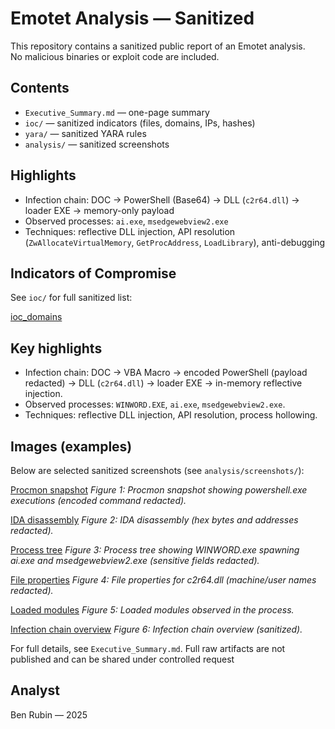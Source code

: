 # Emotet Analysis — Sanitized

This repository contains a sanitized public report of an Emotet analysis.  
No malicious binaries or exploit code are included.

## Contents
- `Executive_Summary.md` — one-page summary  
- `ioc/` — sanitized indicators (files, domains, IPs, hashes)  
- `yara/` — sanitized YARA rules  
- `analysis/` — sanitized screenshots  

## Highlights
- Infection chain: DOC → PowerShell (Base64) → DLL (`c2r64.dll`) → loader EXE → memory-only payload  
- Observed processes: `ai.exe`, `msedgewebview2.exe`  
- Techniques: reflective DLL injection, API resolution (`ZwAllocateVirtualMemory`, `GetProcAddress`, `LoadLibrary`), anti-debugging  

## Indicators of Compromise
See `ioc/` for full sanitized list:

[ioc_domains](ioc/ioc_domains.txt)

## Key highlights
- Infection chain: DOC → VBA Macro → encoded PowerShell (payload redacted) → DLL (`c2r64.dll`) → loader EXE → in-memory reflective injection.  
- Observed processes: `WINWORD.EXE`, `ai.exe`, `msedgewebview2.exe`.  
- Techniques: reflective DLL injection, API resolution, process hollowing.

## Images (examples)
Below are selected sanitized screenshots (see `analysis/screenshots/`):

[Procmon snapshot](analysis/screenshots/procmon-powershell-01.png)
*Figure 1: Procmon snapshot showing powershell.exe executions (encoded command redacted).*

[IDA disassembly](analysis/screenshots/ida-01.png)
*Figure 2: IDA disassembly (hex bytes and addresses redacted).*

[Process tree](blob/main/analysis/screenshots/process-tree-01.png)
*Figure 3: Process tree showing WINWORD.exe spawning ai.exe and msedgewebview2.exe (sensitive fields redacted).*

[File properties](analysis/screenshots/c2r64-properties-01.png)
*Figure 4: File properties for c2r64.dll (machine/user names redacted).*

[Loaded modules](analysis/screenshots/module-list-01.png)
*Figure 5: Loaded modules observed in the process.*

[Infection chain overview](analysis/screenshots/infection_chain.png)
*Figure 6: Infection chain overview (sanitized).*

For full details, see `Executive_Summary.md`. Full raw artifacts are not published and can be shared under controlled request

## Analyst

Ben Rubin — 2025











